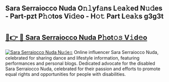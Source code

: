 ## Sara Serraiocco Nuda O𝚗𝚕yf𝚊ns L𝚎a𝚔ed N𝚞𝚍es - Part-pzt P𝚑𝚘tos Vi𝚍𝚎o - H𝚘𝚝 Part L𝚎a𝚔s g3g3t

# <h2><a href="http://kf6ibs.oniu.top/?m=Sara+Serraiocco+Nuda">🔗👉 🔴 Sara Serraiocco Nuda P𝚑ot𝚘𝚜 V𝚒d𝚎o</a></h2>

[![Sara Serraiocco Nuda Nu𝚍e𝚜](https://i.imgur.com/0qMVB7G.gif)](http://kf6ibs.oniu.top/?m=Sara+Serraiocco+Nuda)
Online influencer Sara Serraiocco Nuda, celebrated for sharing dance and lifestyle information, featuring performances and personal blogs. Dedicated advocate for the disabled Sara Serraiocco Nuda, celebrated for their passion and efforts to promote equal rights and opportunities for people with disabilities.  
